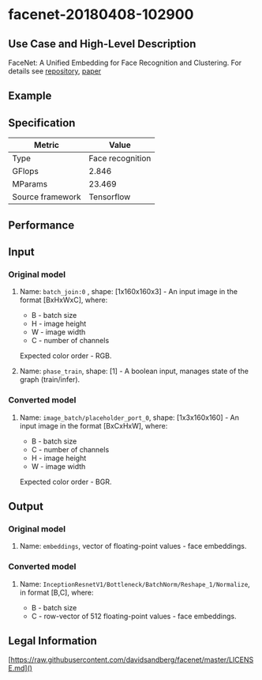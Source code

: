 # facenet-20180408-102900

## Use Case and High-Level Description

FaceNet: A Unified Embedding for Face Recognition and Clustering. For details see [repository](https://github.com/davidsandberg/facenet/), [paper](https://arxiv.org/pdf/1503.03832.pdf)

## Example

## Specification

| Metric                          | Value                                     |
|---------------------------------|-------------------------------------------|
| Type                            | Face recognition                          |
| GFlops                          | 2.846                                     |
| MParams                         | 23.469                                    |
| Source framework                | Tensorflow                                |

## Performance

## Input

### Original model

1. Name: `batch_join:0` , shape: [1x160x160x3] - An input image in the format [BxHxWxC],
   where:

    - B - batch size
    - H - image height
    - W - image width
    - C - number of channels

   Expected color order - RGB.
2. Name: `phase_train`, shape: [1] - A boolean input, manages state of the graph (train/infer).

### Converted model

1. Name: `image_batch/placeholder_port_0`, shape: [1x3x160x160] - An input image in the format [BxCxHxW],
   where:

    - B - batch size
    - C - number of channels
    - H - image height
    - W - image width

   Expected color order - BGR.

## Output

### Original model

1. Name: `embeddings`, vector of floating-point values - face embeddings.

### Converted model

1. Name: `InceptionResnetV1/Bottleneck/BatchNorm/Reshape_1/Normalize`, in format [B,C],
   where:
   
    - B - batch size
    - C - row-vector of 512 floating-point values - face embeddings.

## Legal Information
[https://raw.githubusercontent.com/davidsandberg/facenet/master/LICENSE.md]()